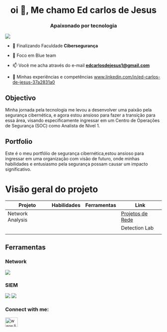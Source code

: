 <h1 align="center">oi 👋, Me chamo Ed carlos de Jesus</h1>
<h3 align="center">Apaixonado por tecnologia</h3>
<a href="https://www.linkedin.com/in/ed-carlos-de-jesus-37a2831a0"><img src="https://img.shields.io/badge/-LinkedIn-0072b1?&style=for-the-badge&logo=linkedin&logoColor=white" /></a>

- 🌱 Finalizando Faculdade **Cibersegurança**

- 💬 Foco em Blue team  

- 📫 Você me acha através do e-mail **edcarlosdejesus1@gmail.com**

- 📄 Minhas experiências e competências www.linkedin.com/in/ed-carlos-de-jesus-37a2831a0

## Objectivo
Minha jornada pela tecnologia me levou a desenvolver uma paixão pela segurança cibernética, e agora estou ansioso para fazer a transição para essa área, visando especificamente ingressar em um Centro de Operações de Segurança (SOC) como Analista de Nível 1.

## Portfolio
  Este é o meu portfólio de segurança cibernética,estou ansioso para ingressar em uma organização com visão de futuro, onde minhas habilidades e entusiasmo pela segurança possam causar um impacto significativo.

# Visão geral do projeto
|        Projeto         |     Habilidades     | Ferramentas     | Link
|------------------------|---------------------|-----------------|------ 
|      Network Analysis  |                     |                 | <a href ="https://github.com/EdcarlosdeJesus/Projetos-de-Rede"> Projetos de Rede </a>|
|                        |                     |                 |<a>Detection Lab</a> |    
|                        |                     |                 |

## Ferramentas

### Network
<div>
<img src="https://img.shields.io/badge/-Wireshark-1679A7?&style=for-the-badge&logo=Wireshark&logoColor=white" />
</div>

### SIEM
<div>
    <img src="https://img.shields.io/badge/-Microsoft_Sentinel-0078D4?&style=for-the-badge&logo=Microsoft&logoColor=white" />
    <img src="https://img.shields.io/badge/-Elastic-005571?&style=for-the-badge&logo=Elastic&logoColor=white" />
</div>
















<h3 align="left">Connect with me:</h3>
<p align="left">
<a href="https://www.linkedin.com/in/ed-carlos-de-jesus-37a2831a0" target="blank"><img align="center" src="https://raw.githubusercontent.com/rahuldkjain/github-profile-readme-generator/master/src/images/icons/Social/linked-in-alt.svg" alt="www.linkedin.com/in/ed-carlos-de-jesus-37a2831a0" height="30" width="40" /></a>
</p>




